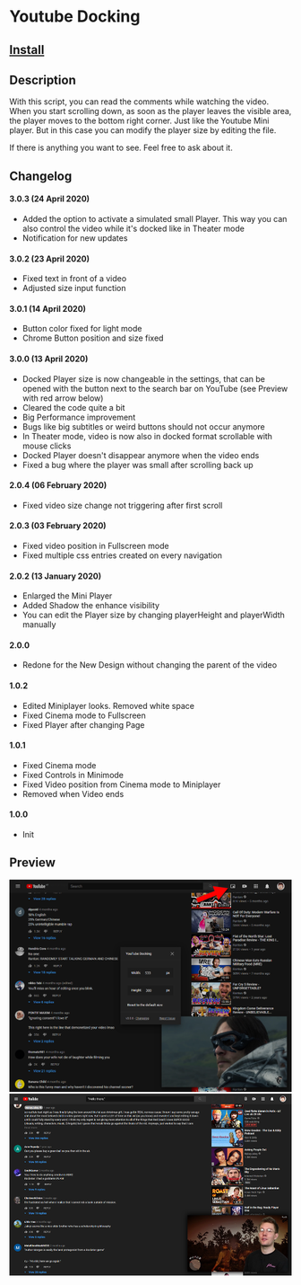 # Youtube Docking

## [Install](https://raw.githubusercontent.com/alike03/Userscripts/master/src/YouTubeDocking.user.js)

## Description

With this script, you can read the comments while watching the video. When you start scrolling down, as soon as the player leaves the visible area, the player moves to the bottom right corner. Just like the Youtube Mini player. But in this case you can modify the player size by editing the file.

If there is anything you want to see. Feel free to ask about it.

## Changelog

#### 3.0.3 (24 April 2020)

- Added the option to activate a simulated small Player. This way you can also control the video while it's docked like in Theater mode
- Notification for new updates

#### 3.0.2 (23 April 2020)

- Fixed text in front of a video
- Adjusted size input function

#### 3.0.1 (14 April 2020)

- Button color fixed for light mode
- Chrome Button position and size fixed

#### 3.0.0 (13 April 2020)

- Docked Player size is now changeable in the settings, that can be opened with the button next to the search bar on YouTube (see Preview with red arrow below)
- Cleared the code quite a bit
- Big Performance improvement
- Bugs like big subtitles or weird buttons should not occur anymore
- In Theater mode, video is now also in docked format scrollable with mouse clicks
- Docked Player doesn't disappear anymore when the video ends
- Fixed a bug where the player was small after scrolling back up

#### 2.0.4 (06 February 2020)

- Fixed video size change not triggering after first scroll

#### 2.0.3 (03 February 2020)

- Fixed video position in Fullscreen mode
- Fixed multiple css entries created on every navigation

#### 2.0.2 (13 January 2020)

- Enlarged the Mini Player
- Added Shadow the enhance visibility
- You can edit the Player size by changing playerHeight and playerWidth manually

#### 2.0.0

- Redone for the New Design without changing the parent of the video

#### 1.0.2

- Edited Miniplayer looks. Removed white space
- Fixed Cinema mode to Fullscreen
- Fixed Player after changing Page

#### 1.0.1

- Fixed Cinema mode
- Fixed Controls in Minimode
- Fixed Video position from Cinema mode to Miniplayer
- Removed when Video ends

#### 1.0.0

- Init

## Preview
![Preview](https://raw.githubusercontent.com/alike03/Userscripts/master/assets/YouTubeDocking3-Preview.png)
![Preview](https://raw.githubusercontent.com/alike03/Userscripts/master/assets/YouTubeDocking-Preview.png)